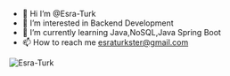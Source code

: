 - 👋 Hi I’m @Esra-Turk
- 👀 I’m interested in Backend Development
- 🌱 I’m currently learning Java,NoSQL,Java Spring Boot
- 📫 How to reach me [esraturkster@gmail.com](esraturkster@gmail.com)

![Esra-Turk](https://komarev.com/ghpvc/?username=Esra-Turk&label=Views&color=blue&style=plastic) 

